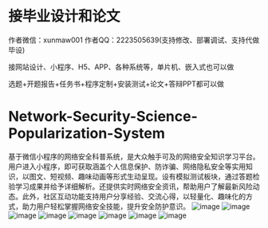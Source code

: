 # 接毕业设计和论文
作者微信：xunmaw001  作者QQ：2223505639(支持修改、部署调试、支持代做毕设)

接网站设计、小程序、H5、APP、各种系统等，单片机、嵌入式也可以做

选题+开题报告+任务书+程序定制+安装测试+论文+答辩PPT都可以做
# Network-Security-Science-Popularization-System
基于微信小程序的网络安全科普系统，是大众触手可及的网络安全知识学习平台。用户进入小程序，即可获取涵盖个人信息保护、防诈骗、网络隐私安全等实用知识，以图文、短视频、趣味动画等形式生动呈现。设有模拟测试板块，通过答题检验学习成果并给予详细解析。还提供实时网络安全资讯，帮助用户了解最新风险动态。此外，社区互动功能支持用户分享经验、交流心得，以轻量化、趣味化的方式，助力用户轻松掌握网络安全技能，提升安全防护意识。 
![image](https://github.com/user-attachments/assets/162c617f-5a07-4c69-a508-4709fd873175)
![image](https://github.com/user-attachments/assets/13854784-992a-4caf-b417-6d802713edf6)
![image](https://github.com/user-attachments/assets/3e1f456a-a9ee-4c6e-b417-6b28c7d36822)
![image](https://github.com/user-attachments/assets/a37edb90-5f13-4843-9885-296539c674ad)
![image](https://github.com/user-attachments/assets/e40581e0-ca75-4da9-99ea-fb958e8f5589)
![image](https://github.com/user-attachments/assets/53b16ed5-d5de-4c77-a234-73d333b6f41f)
![image](https://github.com/user-attachments/assets/2741e413-0d5d-4761-8450-949ba9394fe2)
![image](https://github.com/user-attachments/assets/856e8650-84f0-4365-8b48-6eead0da2034)
